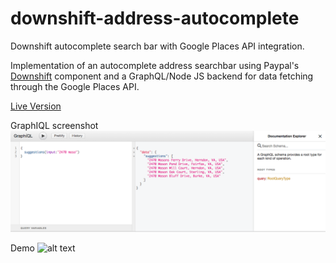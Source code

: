 # downshift-address-autocomplete
Downshift autocomplete search bar with Google Places API integration.

Implementation of an autocomplete address searchbar using Paypal's [Downshift](https://github.com/paypal/downshift) component and a GraphQL/Node JS backend for data fetching through the Google Places API.

[Live Version](https://downshift-address-autocomplete.herokuapp.com/)

GraphIQL screenshot
![alt text](https://github.com/GuillermoCoding/downshift-address-autocomplete/blob/master/images/graphiql-screenshot.png)

Demo
![alt text](https://github.com/GuillermoCoding/downshift-address-autocomplete/blob/master/images/downshift-auto-complete.gif)

